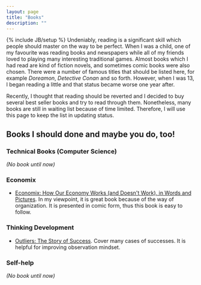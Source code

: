```yaml
---
layout: page
title: "Books"
description: ""
---
```

{% include JB/setup %}
Undeniably, reading is a significant skill which people should master on the way to be perfect. When I was a child, one of my favourite was reading books and newspapers while all of my friends loved to playing many interesting traditional games. Almost books which I had read are kind of fiction novels, and sometimes comic books were also chosen. There were a number of famous titles that should be listed here, for example _Doreamon_, _Detective Conan_ and so forth. However, when I was 13, I began reading a little and that status became worse one year after. 

Recently, I thought that reading should be reverted and I decided to buy several best seller books and try to read through them. Nonetheless, many books are still in waiting list because of time limited. Therefore, I will use this page to keep the list in updating status.

## Books I should done and maybe you do, too!


### Technical Books (Computer Science)
_(No book until now)_

### Economix
- [Economix: How Our Economy Works (and Doesn't Work), in Words and Pictures](http://www.amazon.com/dp/0810988399). In my viewpoint, it is great book because of the way of organization. It is presented in comic form, thus this book is easy to follow. 




### Thinking Development
- [Outliers: The Story of Success](http://www.amazon.com/Outliers-Story-Success-Malcolm-Gladwell/dp/0316017930). Cover many cases of successes. It is helpful for improving observation mindset.


### Self-help
_(No book until now)_


